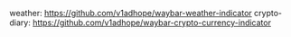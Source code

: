 weather: https://github.com/v1adhope/waybar-weather-indicator
crypto-diary: https://github.com/v1adhope/waybar-crypto-currency-indicator
